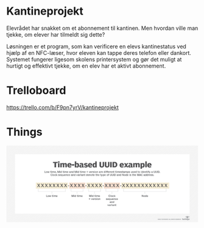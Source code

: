 # Kantineprojekt
Elevrådet har snakket om et abonnement til kantinen. Men hvordan ville man tjekke, om elever har tilmeldt sig dette?

Løsningen er et program, som kan verificere en elevs kantinestatus ved hjælp af en NFC-læser, hvor eleven kan tappe deres telefon eller dankort. Systemet fungerer ligesom skolens printersystem og gør det muligt at hurtigt og effektivt tjekke, om en elev har et aktivt abonnement.

# Trelloboard
https://trello.com/b/F9pn7yrV/kantineprojekt


# Things
![img.png](img.png)
